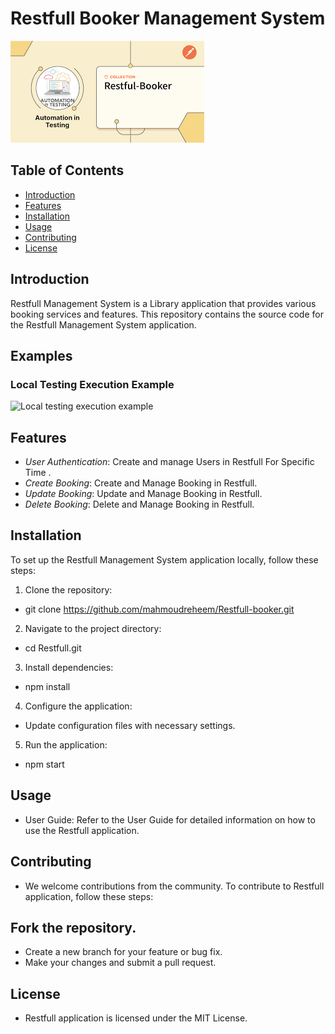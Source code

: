 # Restfull Booker Management System

![Restfull Booker Management System Logo](restfull.png)

## Table of Contents

- [Introduction](#introduction)
- [Features](#features)
- [Installation](#installation)
- [Usage](#usage)
- [Contributing](#contributing)
- [License](#license)

## Introduction

Restfull Management System is a Library application that provides various booking services and features. This repository contains the source code for the Restfull Management System application.

## Examples

### Local Testing Execution Example

![Local testing execution example](Restfull.gif)



## Features

- *User Authentication*: Create and manage Users in Restfull For Specific Time .
- *Create Booking*: Create and Manage Booking in Restfull.
- *Update Booking*: Update and Manage Booking in Restfull.
- *Delete Booking*: Delete and Manage Booking in Restfull.

## Installation

To set up the Restfull Management System application locally, follow these steps:

1. Clone the repository:
*   git clone https://github.com/mahmoudreheem/Restfull-booker.git
2. Navigate to the project directory:
*   cd Restfull.git
3. Install dependencies:
*   npm install
4. Configure the application:

* Update configuration files with necessary settings.
5. Run the application:
*   npm start

## Usage
* User Guide: Refer to the User Guide for detailed information on how to use the Restfull application.

## Contributing
* We welcome contributions from the community. To contribute to Restfull application, follow these steps:

## Fork the repository.
* Create a new branch for your feature or bug fix.
* Make your changes and submit a pull request.

## License
* Restfull application is licensed under the MIT License.